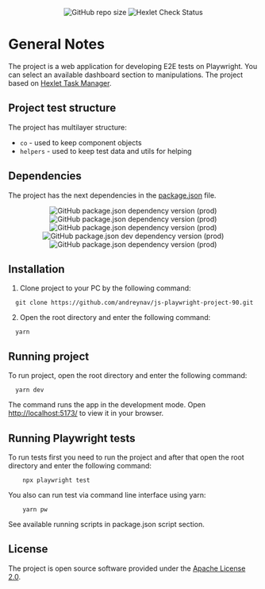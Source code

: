 <div align="center">

![GitHub repo size](https://img.shields.io/github/repo-size/andreynav/js-playwright-project-90?style=for-the-badge)
![Hexlet Check Status](https://img.shields.io/github/actions/workflow/status/andreynav/js-playwright-project-90/hexlet-check.yml?style=for-the-badge)

</div>

# General Notes

The project is a web application for developing E2E tests on Playwright. You can select an available dashboard section to manipulations.
The project based on [Hexlet Task Manager](https://www.npmjs.com/package/@hexlet/testing-task-manager).


## Project test structure

The project has multilayer structure:

- `co` - used to keep component objects
- `helpers` - used to keep test data and utils for helping

## Dependencies

The project has the next dependencies in the [package.json](package.json) file.

<div align="center">

![GitHub package.json dependency version (prod)](https://img.shields.io/github/package-json/dependency-version/andreynav/js-playwright-project-90/@hexlet/testing-task-manager?style=for-the-badge)
![GitHub package.json dependency version (prod)](https://img.shields.io/github/package-json/dependency-version/andreynav/js-playwright-project-90/react?style=for-the-badge)
![GitHub package.json dependency version (prod)](https://img.shields.io/github/package-json/dependency-version/andreynav/js-playwright-project-90/react-dom?style=for-the-badge)
![GitHub package.json dev dependency version (prod)](https://img.shields.io/github/package-json/dependency-version/andreynav/js-playwright-project-90/dev/@playwright/test?style=for-the-badge)
![GitHub package.json dependency version (prod)](https://img.shields.io/github/package-json/dependency-version/andreynav/js-playwright-project-90/dev/vite?style=for-the-badge)

</div>

## Installation

1. Clone project to your PC by the following command:

```console
  git clone https://github.com/andreynav/js-playwright-project-90.git
```

2. Open the root directory and enter the following command:

```console
  yarn
```

## Running project

To run project, open the root directory and enter the following command:

```console
  yarn dev
```

The command runs the app in the development mode.
Open [http://localhost:5173/](http://localhost:5173/) to view it in your browser.

## Running Playwright tests

To run tests first you need to run the project and after that open the root directory and enter the following command:

```console
    npx playwright test
```

You also can run test via command line interface using yarn:

```console
    yarn pw
```

See available running scripts in package.json script section.

## License

The project is open source software provided under the [Apache License 2.0](LICENSE.md).
